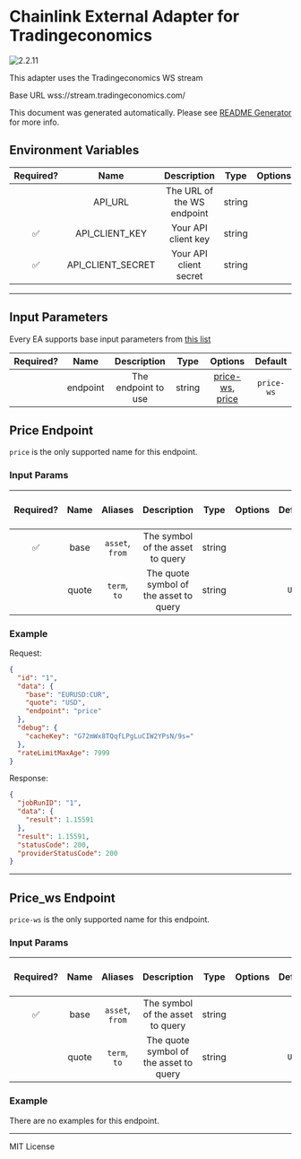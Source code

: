 # Chainlink External Adapter for Tradingeconomics

![2.2.11](https://img.shields.io/github/package-json/v/smartcontractkit/external-adapters-js?filename=packages/sources/tradingeconomics/package.json)

This adapter uses the Tradingeconomics WS stream

Base URL wss://stream.tradingeconomics.com/

This document was generated automatically. Please see [README Generator](../../scripts#readme-generator) for more info.

## Environment Variables

| Required? |       Name        |        Description         |  Type  | Options |                                     Default                                      |
| :-------: | :---------------: | :------------------------: | :----: | :-----: | :------------------------------------------------------------------------------: |
|           |      API_URL      | The URL of the WS endpoint | string |         | `wss://stream.tradingeconomics.com/ or https://api.tradingeconomics.com/markets` |
|    ✅     |  API_CLIENT_KEY   |    Your API client key     | string |         |                                                                                  |
|    ✅     | API_CLIENT_SECRET |   Your API client secret   | string |         |                                                                                  |

---

## Input Parameters

Every EA supports base input parameters from [this list](../../core/bootstrap#base-input-parameters)

| Required? |   Name   |     Description     |  Type  |                         Options                          |  Default   |
| :-------: | :------: | :-----------------: | :----: | :------------------------------------------------------: | :--------: |
|           | endpoint | The endpoint to use | string | [price-ws](#price_ws-endpoint), [price](#price-endpoint) | `price-ws` |

## Price Endpoint

`price` is the only supported name for this endpoint.

### Input Params

| Required? | Name  |     Aliases     |              Description               |  Type  | Options | Default | Depends On | Not Valid With |
| :-------: | :---: | :-------------: | :------------------------------------: | :----: | :-----: | :-----: | :--------: | :------------: |
|    ✅     | base  | `asset`, `from` |    The symbol of the asset to query    | string |         |         |            |                |
|           | quote |  `term`, `to`   | The quote symbol of the asset to query | string |         |  `USD`  |            |                |

### Example

Request:

```json
{
  "id": "1",
  "data": {
    "base": "EURUSD:CUR",
    "quote": "USD",
    "endpoint": "price"
  },
  "debug": {
    "cacheKey": "G72mWx8TQqfLPgLuCIW2YPsN/9s="
  },
  "rateLimitMaxAge": 7999
}
```

Response:

```json
{
  "jobRunID": "1",
  "data": {
    "result": 1.15591
  },
  "result": 1.15591,
  "statusCode": 200,
  "providerStatusCode": 200
}
```

---

## Price_ws Endpoint

`price-ws` is the only supported name for this endpoint.

### Input Params

| Required? | Name  |     Aliases     |              Description               |  Type  | Options | Default | Depends On | Not Valid With |
| :-------: | :---: | :-------------: | :------------------------------------: | :----: | :-----: | :-----: | :--------: | :------------: |
|    ✅     | base  | `asset`, `from` |    The symbol of the asset to query    | string |         |         |            |                |
|           | quote |  `term`, `to`   | The quote symbol of the asset to query | string |         |  `USD`  |            |                |

### Example

There are no examples for this endpoint.

---

MIT License
